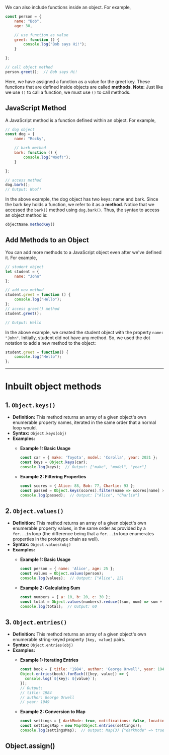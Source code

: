 We can also include functions inside an object. For example,

```js
const person = {
    name: "Bob",
    age: 30,

    // use function as value
    greet: function () {
        console.log("Bob says Hi!");
    }

};

// call object method
person.greet();  // Bob says Hi!
```

Here, we have assigned a function as a value for the greet key.
These functions that are defined inside objects are called **methods**.
**Note:** Just like we use `()` to call a function, we must use `()` to call methods.

## JavaScript Method
A JavaScript method is a function defined within an object. For example,

```js
// dog object
const dog = {
    name: "Rocky",

    // bark method
    bark: function () {
        console.log("Woof!");
    }

};

// access method
dog.bark();
// Output: Woof!
```

In the above example, the dog object has two keys: name and bark.
Since the bark key holds a function, we refer to it as a **method**.
Notice that we accessed the `bark()` method using `dog.bark()`. Thus, the syntax to access an object method is:
```js
objectName.methodKey()
```

## Add Methods to an Object
You can add more methods to a JavaScript object even after we've defined it. For example,

```js
// student object
let student = {
    name: "John"
};

// add new method
student.greet = function () {
    console.log("Hello");
};
// access greet() method
student.greet();

// Output: Hello
```

In the above example, we created the student object with the property `name: "John"`.
Initially, student did not have any method. So, we used the dot notation to add a new method to the object:

```js
student.greet = function() {
    console.log("Hello");
};
```
***
# Inbuilt object methods

## 1. `Object.keys()`

- **Definition:** This method returns an array of a given object's own enumerable property names, iterated in the same order that a normal loop would.
- **Syntax:** `Object.keys(obj)`
- **Examples:**
	- **Example 1: Basic Usage**
		```js
		const car = { make: 'Toyota', model: 'Corolla', year: 2021 };
		const keys = Object.keys(car);
		console.log(keys);  // Output: ["make", "model", "year"]
		```

	- **Example 2: Filtering Properties**
		```js
		const scores = { Alice: 88, Bob: 77, Charlie: 93 };
		const passed = Object.keys(scores).filter(name => scores[name] > 80);
		console.log(passed);  // Output: ["Alice", "Charlie"]
		```

## 2. `Object.values()`

- **Definition:** This method returns an array of a given object's own enumerable property values, in the same order as provided by a `for...in` loop (the difference being that a `for...in` loop enumerates properties in the prototype chain as well).
- **Syntax:** `Object.values(obj)`
- **Examples:**
	- **Example 1: Basic Usage**
		```js
		const person = { name: 'Alice', age: 25 };
		const values = Object.values(person);
		console.log(values);  // Output: ["Alice", 25]
		```

	- **Example 2: Calculating Sum**
		```js
		const numbers = { a: 10, b: 20, c: 30 };
		const total = Object.values(numbers).reduce((sum, num) => sum + num, 0);
		console.log(total);  // Output: 60
		```

## 3. `Object.entries()`

- **Definition:** This method returns an array of a given object's own enumerable string-keyed property `[key, value]` pairs.
- **Syntax:** `Object.entries(obj)`
- **Examples:**
	- **Example 1: Iterating Entries**
		```js
		const book = { title: '1984', author: 'George Orwell', year: 1949 };
		Object.entries(book).forEach(([key, value]) => {
		  console.log(`${key}: ${value}`);
		});
		// Output:
		// title: 1984
		// author: George Orwell
		// year: 1949
		```

	- **Example 2: Conversion to Map**
		```js
		const settings = { darkMode: true, notifications: false, location: true };
		const settingsMap = new Map(Object.entries(settings));
		console.log(settingsMap);  // Output: Map(3) {"darkMode" => true, "notifications" => false, "location" => true}
		```

## Object.assign()